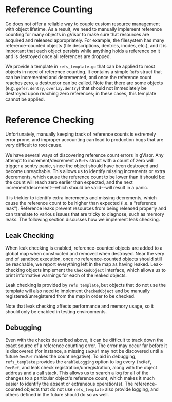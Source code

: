 # Reference Counting

Go does not offer a reliable way to couple custom resource management with
object lifetime. As a result, we need to manually implement reference counting
for many objects in gVisor to make sure that resources are acquired and released
appropriately. For example, the filesystem has many reference-counted objects
(file descriptions, dentries, inodes, etc.), and it is important that each
object persists while anything holds a reference on it and is destroyed once all
references are dropped.

We provide a template in `refs_template.go` that can be applied to most objects
in need of reference counting. It contains a simple `Refs` struct that can be
incremented and decremented, and once the reference count reaches zero, a
destructor can be called. Note that there are some objects (e.g. `gofer.dentry`,
`overlay.dentry`) that should not immediately be destroyed upon reaching zero
references; in these cases, this template cannot be applied.

# Reference Checking

Unfortunately, manually keeping track of reference counts is extremely error
prone, and improper accounting can lead to production bugs that are very
difficult to root cause.

We have several ways of discovering reference count errors in gVisor. Any
attempt to increment/decrement a `Refs` struct with a count of zero will trigger
a sentry panic, since the object should have been destroyed and become
unreachable. This allows us to identify missing increments or extra decrements,
which cause the reference count to be lower than it should be: the count will
reach zero earlier than expected, and the next increment/decrement--which should
be valid--will result in a panic.

It is trickier to identify extra increments and missing decrements, which cause
the reference count to be higher than expected (i.e. a “reference leak”).
Reference leaks prevent resources from being released properly and can translate
to various issues that are tricky to diagnose, such as memory leaks. The
following section discusses how we implement leak checking.

## Leak Checking

When leak checking is enabled, reference-counted objects are added to a global
map when constructed and removed when destroyed. Near the very end of sandbox
execution, once no reference-counted objects should still be reachable, we
report everything left in the map as having leaked. Leak-checking objects
implement the `CheckedObject` interface, which allows us to print informative
warnings for each of the leaked objects.

Leak checking is provided by `refs_template`, but objects that do not use the
template will also need to implement `CheckedObject` and be manually
registered/unregistered from the map in order to be checked.

Note that leak checking affects performance and memory usage, so it should only
be enabled in testing environments.

## Debugging

Even with the checks described above, it can be difficult to track down the
exact source of a reference counting error. The error may occur far before it is
discovered (for instance, a missing `IncRef` may not be discovered until a
future `DecRef` makes the count negative). To aid in debugging, `refs_template`
provides the `enableLogging` option to log every `IncRef`, `DecRef`, and leak
check registration/unregistration, along with the object address and a call
stack. This allows us to search a log for all of the changes to a particular
object's reference count, which makes it much easier to identify the absent or
extraneous operation(s). The reference-counted objects that do not use
`refs_template` also provide logging, and others defined in the future should do
so as well.
